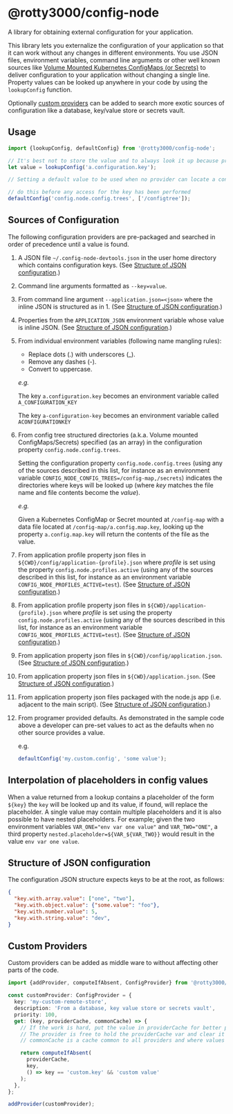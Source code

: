 # @rotty3000/config-node
A library for obtaining external configuration for your application.

This library lets you externalize the configuration of your application so that it can work without any changes in different environments. You use JSON files, environment variables, command line arguments or other well known sources like [Volume Mounted Kubernetes ConfigMaps (or Secrets)](https://kubernetes.io/docs/tasks/configure-pod-container/configure-pod-configmap/#add-configmap-data-to-a-volume) to deliver configuration to your application without changing a single line. Property values can be looked up anywhere in your code by using the `lookupConfig` function.

Optionally [custom providers](#custom-providers) can be added to search more exotic sources of configuration like a database, key/value store or secrets vault.

## Usage

```typescript
import {lookupConfig, defaultConfig} from '@rotty3000/config-node';

// It's best not to store the value and to always look it up because providers may invalidate their caches in order to give updated values
let value = lookupConfig('a.configuration.key');

// Setting a default value to be used when no provider can locate a configured value

// do this before any access for the key has been performed
defaultConfig('config.node.config.trees', ['/configtree']);
```

## Sources of Configuration

The following configuration providers are pre-packaged and searched in order of precedence until a value is found.

1. A JSON file `~/.config-node-devtools.json` in the user home directory which contains configuration keys. (See [Structure of JSON configuration](#structure-of-json-configuration).)
1. Command line arguments formatted as `--key=value`.
1. From command line argument `--application.json=<json>` where the inline JSON is structured as in 1. (See [Structure of JSON configuration](#structure-of-json-configuration).)
1. Properties from the `APPLICATION_JSON` environment variable whose value is inline JSON. (See [Structure of JSON configuration](#structure-of-json-configuration).)
1. From individual environment variables (following name mangling rules):
   * Replace dots (.) with underscores (_).
   * Remove any dashes (-).
   * Convert to uppercase.

   _e.g._

   The key `a.configuration.key` becomes an environment variable called `A_CONFIGURATION_KEY`

   The key `a-configuration-key` becomes an environment variable called `ACONFIGURATIONKEY`
1. From config tree structured directories (a.k.a. Volume mounted ConfigMaps/Secrets) specified (as an array) in the configuration property `config.node.config.trees`.

    Setting the configuration property `config.node.config.trees` (using any of the sources described in this list, for instance as an environment variable `CONFIG_NODE_CONFIG_TREES=/config-map,/secrets`) indicates the directories where keys will be looked up (where _key_ matches the file name and file contents become the _value_).

   _e.g._

   Given a Kubernetes ConfigMap or Secret mounted at `/config-map` with a data file located at `/config-map/a.config.map.key`, looking up the property `a.config.map.key` will return the contents of the file as the value.
1. From application profile property json files in `${CWD}/config/application-{profile}.json` where _profile_ is set using the property `config.node.profiles.active` (using any of the sources described in this list, for instance as an environment variable `CONFIG_NODE_PROFILES_ACTIVE=test`). (See [Structure of JSON configuration](#structure-of-json-configuration).)
1. From application profile property json files in `${CWD}/application-{profile}.json` where _profile_ is set using the property `config.node.profiles.active` (using any of the sources described in this list, for instance as an environment variable `CONFIG_NODE_PROFILES_ACTIVE=test`). (See [Structure of JSON configuration](#structure-of-json-configuration).)
1. From application property json files in `${CWD}/config/application.json`. (See [Structure of JSON configuration](#structure-of-json-configuration).)
1. From application property json files in `${CWD}/application.json`. (See [Structure of JSON configuration](#structure-of-json-configuration).)
1. From application property json files packaged with the node.js app (i.e. adjacent to the main script). (See [Structure of JSON configuration](#structure-of-json-configuration).)
1. From programer provided defaults. As demonstrated in the sample code above a developer can pre-set values to act as the defaults when no other source provides a value.

   e.g.
   ```typescript
   defaultConfig('my.custom.config', 'some value');
   ```

## Interpolation of placeholders in config values

When a value returned from a lookup contains a placeholder of the form `${key}` the `key` will be looked up and its value, if found, will replace the placeholder. A single value may contain multiple placeholders and it is also possible to have nested placeholders. For example; given the two environment variables `VAR_ONE="env var one value"` and `VAR_TWO="ONE"`, a third property `nested.placeholder=${VAR_${VAR_TWO}}` would result in the value `env var one value`.

## Structure of JSON configuration

The configuration JSON structure expects keys to be at the root, as follows:

```json
{
  "key.with.array.value": ["one", "two"],
  "key.with.object.value": {"some.value": "foo"},
  "key.with.number.value": 5,
  "key.with.string.value": "dev",
}
```

## Custom Providers

Custom providers can be added as middle ware to without affecting other parts of the code.

```typescript
import {addProvider, computeIfAbsent, ConfigProvider} from '@rotty3000/config-node';

const customProvider: ConfigProvider = {
  key: 'my-custom-remote-store',
  description: 'From a database, key value store or secrets vault',
  priority: 100,
  get: (key, providerCache, commonCache) => {
    // If the work is hard, put the value in providerCache for better performance over repeat get operations.
    // The provider is free to hold the providerCache var and clear it when it deems fit to return updated values.
    // commonCache is a cache common to all providers and where values not specific to the provider can be stored in order to improve performance (e.g. `cwd`, `homedir`, etc.)

    return computeIfAbsent(
      providerCache,
      key,
      () => key == 'custom.key' && 'custom value'
    );
  },
};

addProvider(customProvider);
```